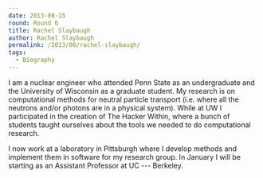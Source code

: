 ```yaml
---
date: 2013-08-15
round: Round 6
title: Rachel Slaybaugh
author: Rachel Slaybaugh
permalink: /2013/08/rachel-slaybaugh/
tags:
  - Biography
---
```

I am a nuclear engineer who attended Penn State as an undergraduate and the University of Wisconsin as a graduate student. My research is on computational methods for neutral particle transport (i.e. where all the neutrons and/or photons are in a physical system). While at UW I participated in the creation of The Hacker Within, where a bunch of students taught ourselves about the tools we needed to do computational research.

I now work at a laboratory in Pittsburgh where I develop methods and implement them in software for my research group. In January I will be starting as an Assistant Professor at UC --- Berkeley.
